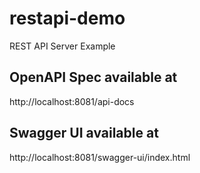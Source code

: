 # restapi-demo
REST API Server Example

## OpenAPI Spec available at
http://localhost:8081/api-docs

## Swagger UI available at
http://localhost:8081/swagger-ui/index.html
